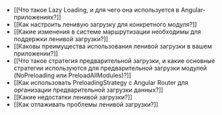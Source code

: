 - [[Что такое Lazy Loading, и для чего она используется в Angular-приложениях?]]
- [[Как настроить ленивую загрузку для конкретного модуля?]]
- [[Какие изменения в системе маршрутизации необходимы для поддержки ленивой загрузки?]]
- [[Каковы преимущества использования ленивой загрузки в вашем приложении?]]
- [[Что такое стратегия предварительной загрузки, и какие основные стратегии используются для предварительной загрузки модулей (NoPreloading или PreloadAllModules)?]]
- [[Как использовать PreloadingStrategy с Angular Router для организации предварительной загрузки данных?]]
- [[Какие недостатки ленивой загрузки?]]
- [[Как отлаживать проблемы ленивой загрузки?]]